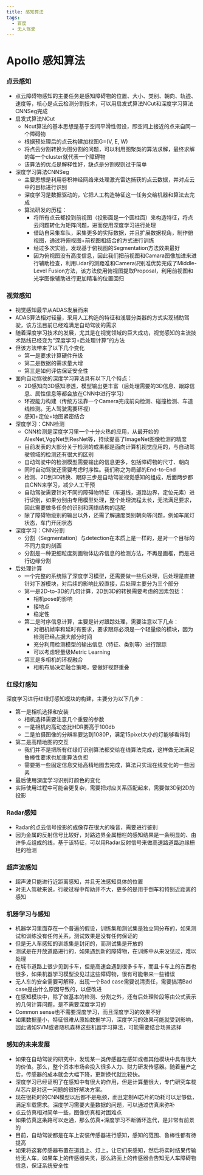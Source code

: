 ```yaml
---
title: 感知算法
tags:
  - 百度
  - 无人驾驶
---
```


# Apollo 感知算法

### 点云感知

- 点云障碍物感知的主要任务是感知障碍物的位置、大小、类别、朝向、轨迹、速度等，核心是点云检测分割技术，可以用启发式算法NCut和深度学习算法CNNSeg完成
- 启发式算法NCut
  - Ncut算法的基本思想是基于空间平滑性假设，即空间上接近的点来自同一个障碍物
  - 根据预处理后的点云构建加权图G=(V, E, W)
  - 将点云分割转换为图分割的问题，可以利用图聚类的算法求解，最终求解的每一个cluster就代表一个障碍物
  - 该算法的优点是解释性好，缺点是分割规则过于简单
- 深度学习算法CNNSeg
  - 主要思想是利用卷积神经网络来处理激光雷达捕获的点云数据，并对点云中的目标进行识别
  - 深度学习是数据驱动的，它把人工构造特征这一任务交给机器和算法去完成
  - 算法研发的历程：
    - 将所有点云都投到前视图（投影面是一个圆柱面）来构造特征，将点云问题转化为矩阵问题，进而使用深度学习进行处理
    - 借助自采集车队，采集更多的实际数据，并且扩展数据视角，制作俯视图，通过将俯视图+前视图相结合的方式进行训练
    - 经过多次实验，发现基于俯视图的Segmentation方法效果最好
    - 因为俯视图没有高度信息，因此我们把前视图和Camara图像加进来进行辅助检查，利用Lidar的测距准和Camera识别准优势完成了Middle-Level Fusion方法，该方法使用俯视图提取Proposal，利用前视图和光学图像辅助进行更加精准的位置回归

### 视觉感知

- 视觉感知最早从ADAS发展而来
- ADAS算法相对轻量，采用人工构造的特征和浅层分类器的方式实现辅助驾驶，该方法目前已经难满足自动驾驶的需求
- 随着深度学习技术的发展，尤其是在视觉领域的巨大成功，视觉感知的主流技术路线已经变为“深度学习+后处理计算”的方法
- 但该方法带来了以下几个变化
  - 第一是要求计算硬件升级
  - 第二是数据的需求量大增
  - 第三是如何评估保证安全性
- 面向自动驾驶的深度学习算法具有以下几个特点：
  - 2D感知向3D感知渗透，模型输出更丰富（后处理需要的3D信息、跟踪信息、属性信息等都会放在CNN中进行学习）
  - 环视能力构建（传统方法靠一个Camera完成前向检测、碰撞检测、车道线检测。无人驾驶需要环视）
  - 感知+定位+地图紧密结合
- 深度学习：CNN检测
  - CNN检测是深度学习里一个十分火热的应用，从最开始的AlexNet,VggNet到ResNet等，持续提高了ImageNet图像检测的精度
  - 目前发表的大部分关于检测的成果都是面向计算机视觉应用的，与自动驾驶领域的检测还有很大的区别
  - 自动驾驶中的检测模型需要输出的信息更多，包括障碍物的尺寸、朝向
  - 同时自动驾驶还需要考虑时序性。我们称之为局部的End-to-End
  - 检测、2D到3D转换、跟踪三步是自动驾驶视觉感知的组成，后面两步都由CNN来学习，减少人工干预
  - 自动驾驶需要针对不同的障碍物特征（车道线，道路边界，定位元素）进行识别，如果分别由专用模型处理，整个处理流程太长，无法满足要求，因此需要做多任务的识别和网络结构的适配
  - 除了障碍物级别的输出以外，还需了解速度类别朝向等问题，例如车尾灯状态，车门开闭状态
- 深度学习：CNN分割
  - 分割（Segmentation）与detection在本质上是一样的，是对一个目标的不同力度的刻画
  - 分割是一种更细粒度刻画物体边界信息的检测方法，不再是画框，而是进行边缘分割
- 后处理计算
  - 一个完整的系统除了深度学习模型，还需要做一些后处理，后处理是直接针对下游模块，对后续的影响比较直接，后处理主要分为三个部分
  - 第一是2D-to-3D的几何计算，2D到3D的转换需要考虑的因素包括：
    - 相机pose的影响
    - 接地点
    - 稳定性
  - 第二是时序信息计算，主要是针对跟踪处理，需要注意以下几点：
    - 对相机帧率和延时有要求，要求跟踪必须是一个轻量级的模块，因为检测已经占据大部分时间
    - 充分利用检测模型的输出信息（特征、类别等）进行跟踪
    - 可以考虑轻量级Metric Learning
  - 第三是多相机的环视融合
    - 相机布局决定融合策略，要做好视野重叠

### 红绿灯感知

深度学习进行红绿灯感知模块的构建，主要分为以下几步：

- 第一是相机选择和安装
  - 相机选择需要注意几个重要的参数
  - 一是相机的高动态比HDR要高于100db
  - 二是拍摄图像的分辨率要达到1080P，满足15pixel大小的灯能够看得到
- 第二是高精地图的交互
  - 我们并不是把所有红绿灯识别算法都交给在线算法完成，这样做无法满足鲁棒性要求也加重算法负担
  - 需要把一些固定信息交给高精地图去完成，算法只实现在线变化的一些因素
- 最后使用深度学习识别灯颜色的变化
- 实际使用过程中可能会更复杂，需要把对应关系匹配起来，需要做3D到2D的投影

### Radar感知

- Radar的点云信号投影的成像存在很大的噪音，需要进行鉴别
- 因为金属的反射信号比较好，对路边界金属栅栏的感知结果是一条明显的、由许多点组成的线，基于该特征，可以用Radar反射信号来做高速路道路边缘栅栏的检测

### 超声波感知

- 超声波只能进行近距离感知，并且无法感知具体的位置
- 对无人驾驶来说，行驶过程中帮助并不大，更多的是用于倒车和特别近距离的感知

### 机器学习与感知

- 机器学习里面存在一个普遍的假设，训练集和测试集是独立同分布的，如果测试和训练没有任何关系，测试效果是没有任何保证的
- 但是无人车感知的训练集是封闭的，而测试集是开放的
- 测试是在开放道路进行的，如果遇到新的障碍物，在训练中从来没见过，难以处理
- 在城市道路上很少见到卡车，但是高速会遇到很多卡车，而且卡车上的东西也很多，如果机器学习模型没见过这些障碍物，很有可能带来一些错误
- 无人车的安全需要可解释，出现一个Bad case需要说清责任，需要搞清Bad case是由什么原因导致的，以便改进
- 在感知模块中，除了做基本的检测、分割之外，还有后处理阶段等由公式表示的几何计算问题，是不需要深度学习的
- Common sense也不需要深度学习，而且深度学习的效果不好
- 如果数据量小，特征很难从原始数据学习，深度学习的效果可能就受到影响，因此诸如SVM或者随机森林这些机器学习算法，可能需要结合场景选择

### 感知的未来发展

- 如果在自动驾驶的研究中，发现某一类传感器在感知或者其他模块中具有很大的价值。那么，整个资本市场会投入很多人力、财力研发传感器。随着量产之后，传感器的成本就会大幅下降，更新换代就比较快。
- 深度学习已经证明了在感知中有很大的作用，但是计算量很大，专门研究车载AI芯片是对这一问题的很好解决方案。
- 现在很耗时的CNN模型以后都不是瓶颈，而且定制AI芯片的功耗可以足够低，满足车载需求。深度学习需要大量数据的问题，可以通过仿真来弥补
- 点云仿真相对简单一些，图像仿真相对困难点
- 如果仿真这条路可以走通，那么仿真+深度学习不断循环迭代，是非常有前景的
- 目前，自动驾驶都是在车上安装传感器进行感知，感知的范围、鲁棒性都有待提高
- 如果将这套传感器布置在道路上、灯上，让它们来感知，然后将实时结果传输给无人车，如果车上的传感器失灵，那么路面上的传感器会告知无人车障碍物信息，保证系统安全性